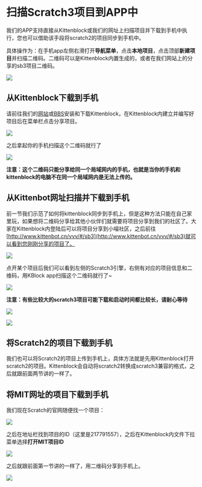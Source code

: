 # 扫描Scratch3项目到APP中

我们的APP支持直接从Kittenblock或我们的网址上扫描项目并下载到手机中执行，您也可以借助该手段将scratch2的项目同步到手机中。

具体操作为：在手机app左侧右滑打开**导航菜单**，点击**本地项目**，点击顶部**新建项目**并扫描二维码。二维码可以是Kittenblock内置生成的，或者在我们网站上的分享的sb3项目二维码。

![](./images/IMG_3087.PNG)

## 从Kittenblock下载到手机

请前往我们的[网站](http://kittenbot.cn)或[BBS](http://kittenbot.cn/bbs)安装和下载Kittenblock，在Kittenblock内建立并编写好项目后在菜单栏点击分享项目。

![](./images/appscan_001.png)

之后拿起你的手机扫描这个二维码就行了

![](./images/appscan_002.png)

**注意：这个二维码只能分享给同一个局域网内的手机，也就是当你的手机和kittenblock的电脑不在同一个局域网内是无法上传的。**

## 从Kittenbot网址扫描并下载到手机

前一节我们示范了如何将kittenblock同步到手机上，但是这种方法只能在自己家里玩，如果想将二维码分享给其他小伙伴们就需要将项目分享到我们的社区了。大家在Kittenblock内登陆后可以将项目分享到小喵社区，之后前往[http://www.kittenbot.cn/vvv/#/sb3](http://www.kittenbot.cn/vvv/#/sb3)就可以看到您刚刚分享的项目了。

![](./images/appscan_003.png)

点开某个项目后我们可以看到左侧的Scratch3引擎，右侧有对应的项目信息和二维码，用KBlock app扫描这个二维码就行了~

![](./images/appscan_004.png)

**注意：有些比较大的scratch3项目可能下载和启动时间都比较长，请耐心等待**

![](./images/IMG_3089.PNG)

![](./images/IMG_3092.PNG)

## 将Scratch2的项目下载到手机

我们也可以将Scratch2的项目上传到手机上，具体方法就是先用Kittenblock打开scratch2的项目。Kittenblock会自动将scratch2转换成scratch3兼容的格式，之后就跟前面两节讲的一样了。

## 将MIT网址的项目下载到手机

我们现在Scratch的官网随便找一个项目：

![](./images/appscan_005.png)

之后在地址栏找到项目的ID（这里是217791557），之后在Kittenblock内文件下拉菜单选择**打开MIT项目ID**

![](./images/appscan_006.png)

之后就跟前面第一节讲的一样了，用二维码分享到手机上。

![](./images/IMG_3093.PNG)